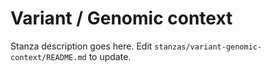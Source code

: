# Variant / Genomic context

Stanza description goes here. Edit `stanzas/variant-genomic-context/README.md` to update.
